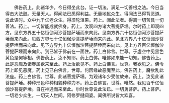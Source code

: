 <!-- { "loadSidebar": true } -->
　　佛告药上。此诸年少。今日得坐此台。证一切法。满足一切善根之法。今日当得击大法鼓。无量天人。得闻法已悉得利益。无量地狱众生。得闻法已得背恶道。说此语时。众中九千亿老众生。得须陀洹果。药上。闻此法者。得离一切苦具一切善法。药上。一切皆能成就佛身。药上。汝观四方诸大菩提萨埵。尔时药上即观四方。见东方界五十亿恒伽河沙菩提萨埵而来向此。见南方界六十亿恒伽河沙菩提萨埵而来向此。见西方界七十亿恒伽沙菩提萨埵而来向此。见北方界八十亿恒伽沙菩提萨埵而来向此。见下方界九十亿恒伽沙菩提萨埵而来向此。见上方界百亿恒伽沙菩提萨埵而来向此。到已皆于佛前在一面住。药上白佛言。世尊。于虚空中见黑色黄色是何等相。佛告药上。汝不知耶。药上白佛。唯佛如来能一切知。佛告药上。此是恶魔及诸眷属欲来至此。药上汝欲见不。药上白佛言。世尊。我欲见之。佛令药上即见恶魔。药上见已白佛言。世尊。何因缘故恶魔至此。佛告药上。魔欲乱此法座。药上白佛言。世尊。此诸菩提萨埵。为观诸年少受位故来。药上。汝见此诸菩提萨埵。种种形色种种相貌种种力不。药上白佛言。世尊。唯然。我见百千亿恒伽沙菩提萨埵。自在神通而来至此。尔时世尊说此法已。一切勇菩萨。药上菩萨。一切老少众生。一切天人世间。阿修罗揵闼婆。闻佛所说皆大欢喜。

